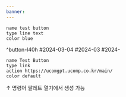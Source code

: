 ```yaml
---
banner:
---
```

```button
name test button
type line text
color blue
```
^button-l40h
#2024-03-04
#2024-03
#2024- 
```button
name Test Button
type link
action https://ucomgpt.ucomp.co.kr/main/
color default
```

↑ 명령어 팔레트 열기에서 생성 가능